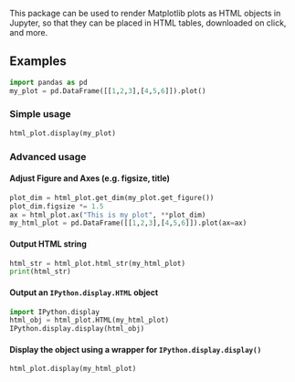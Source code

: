 This package can be used to render Matplotlib plots as HTML objects in
Jupyter, so that they can be placed in HTML tables, downloaded on click,
and more.

## Examples
```python
import pandas as pd
my_plot = pd.DataFrame([[1,2,3],[4,5,6]]).plot()
```

### Simple usage
```python
html_plot.display(my_plot)
```

### Advanced usage
#### Adjust Figure and Axes (e.g. figsize, title)
```python
plot_dim = html_plot.get_dim(my_plot.get_figure())
plot_dim.figsize *= 1.5
ax = html_plot.ax("This is my plot", **plot_dim)
my_html_plot = pd.DataFrame([[1,2,3],[4,5,6]]).plot(ax=ax)
```

#### Output HTML string
```python
html_str = html_plot.html_str(my_html_plot)
print(html_str)
```

#### Output an `IPython.display.HTML` object
```python
import IPython.display
html_obj = html_plot.HTML(my_html_plot)
IPython.display.display(html_obj)
```

#### Display the object using a wrapper for `IPython.display.display()`
```python
html_plot.display(my_html_plot)
```

